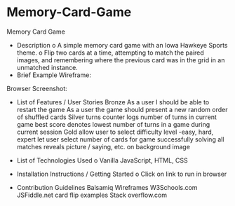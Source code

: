 # Memory-Card-GameMemory Card Game* Descriptiono A simple memory card game with an Iowa Hawkeye Sports theme.o Flip two cards at a time, attempting to match the paired images, and remembering where the previous card was in the grid in an unmatched instance.* Brief ExampleWireframe:Browser Screenshot:* List of Features / User StoriesBronzeAs a user I should be able to restart the gameAs a user the game should present a new random order of shuffled cardsSilverturns counter logs number of turns in current gamebest score denotes lowest number of turns in a game during current sessionGoldallow user to select difficulty level	-easy, hard, expertlet user select number of cards for gamesuccessfully solving all matches reveals picture / saying, etc. on background image	* List of Technologies Usedo Vanilla JavaScript, HTML, CSS* Installation Instructions / Getting Startedo Click on link to run in browser* Contribution GuidelinesBalsamiq WireframesW3Schools.comJSFiddle.net card flip examples Stack overflow.com